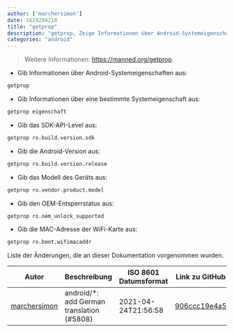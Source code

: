 ```yaml
---
author: ['marchersimon']
date: 1619294218
title: "getprop"
description: "getprop, Zeige Informationen über Android-Systemeigenschaften."
categories: "android"
---
```

> Weitere Informationen: <https://manned.org/getprop>.

- Gib Informationen über Android-Systemeigenschaften aus:

```bash
getprop
```

- Gib Informationen über eine bestimmte Systemeigenschaft aus:

```bash
getprop eigenschaft
```

- Gib das SDK-API-Level aus:

```bash
getprop ro.build.version.sdk
```

- Gib die Android-Version aus:

```bash
getprop ro.build.version.release
```

- Gib das Modell des Geräts aus:

```bash
getprop ro.vendor.product.model
```

- Gib den OEM-Entsperrstatus aus:

```bash
getprop ro.oem_unlock_supported
```

- Gib die MAC-Adresse der WiFi-Karte aus:

```bash
getprop ro.boot.wifimacaddr
```
Liste der Änderungen, die an dieser Dokumentation vorgenommen wurden.


Autor | Beschreibung | ISO 8601 Datumsformat | Link zu GitHub
------|-----|-----|-----
[marchersimon](mailto:50295997+marchersimon@users.noreply.github.com) | android/*: add German translation (#5808) | 2021-04-24T21:56:58 | [906ccc19e4a5](https://github.com/tldr-pages/tldr/commit/906ccc19e4a52da93874a6797b29412359e658b4)

